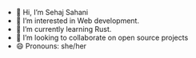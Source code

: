 - 👋 Hi, I’m Sehaj Sahani
- 👀 I’m interested in Web development.
- 🌱 I’m currently learning Rust.
- 💞️ I’m looking to collaborate on open source projects
- 😄 Pronouns: she/her
